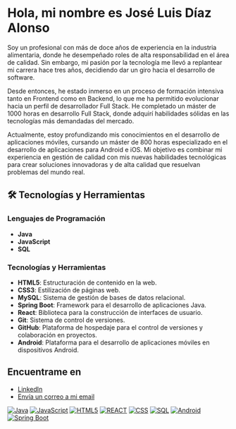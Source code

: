 # Hola, mi nombre es José Luis Díaz Alonso

Soy un profesional con más de doce años de experiencia en la industria alimentaria, donde he desempeñado roles de alta responsabilidad en el área de calidad. Sin embargo, mi pasión por la tecnología me llevó a replantear mi carrera hace tres años, decidiendo dar un giro hacia el desarrollo de software.

Desde entonces, he estado inmerso en un proceso de formación intensiva tanto en Frontend como en Backend, lo que me ha permitido evolucionar hacia un perfil de desarrollador Full Stack. He completado un máster de 1000 horas en desarrollo Full Stack, donde adquirí habilidades sólidas en las tecnologías más demandadas del mercado.

Actualmente, estoy profundizando mis conocimientos en el desarrollo de aplicaciones móviles, cursando un máster de 800 horas especializado en el desarrollo de aplicaciones para Android e iOS. Mi objetivo es combinar mi experiencia en gestión de calidad con mis nuevas habilidades tecnológicas para crear soluciones innovadoras y de alta calidad que resuelvan problemas del mundo real.

## 🛠 Tecnologías y Herramientas

### Lenguajes de Programación
- **Java**
- **JavaScript**
- **SQL**

### Tecnologías y Herramientas
- **HTML5**: Estructuración de contenido en la web.
- **CSS3**: Estilización de páginas web.
- **MySQL**: Sistema de gestión de bases de datos relacional.
- **Spring Boot**: Framework para el desarrollo de aplicaciones Java.
- **React**: Biblioteca para la construcción de interfaces de usuario.
- **Git**: Sistema de control de versiones.
- **GitHub**: Plataforma de hospedaje para el control de versiones y colaboración en proyectos.
- **Android**: Plataforma para el desarrollo de aplicaciones móviles en dispositivos Android.

## Encuentrame en

- [LinkedIn](https://www.linkedin.com/in/jose-luis-díaz-alonso-53aa5339)
- [Envía un correo a mi email](mailto:joseluisdiaz_alonso@hotmail.com)

[![Java](https://img.shields.io/badge/Java-007396?style=for-the-badge&logo=java&logoColor=white&labelColor=101010)]()  [![JavaScript](https://img.shields.io/badge/JavaScript-F7DF1E?style=for-the-badge&logo=javascript&logoColor=white&labelColor=101010)]()
[![HTML5](https://img.shields.io/badge/HTML5-39E09B?style=for-the-badge&logo=HTML5&logoColor=white&labelColor=101010)]() [![REACT](https://img.shields.io/badge/REACT-0077B5?style=for-the-badge&logo=REACT&logoColor=white&labelColor=101010)]()
[![CSS](https://img.shields.io/badge/CSS-1877F2?style=for-the-badge&logo=CSS&logoColor=white&labelColor=101010)]()
[![SQL](https://img.shields.io/badge/SQL-4479A1?style=for-the-badge&logo=SQL&logoColor=white&labelColor=101010)]()
[![Android](https://img.shields.io/badge/Android-3DDC84?style=for-the-badge&logo=Android&logoColor=white&labelColor=101010)]()
[![Spring Boot](https://img.shields.io/badge/Spring%20Boot-6DB33F?style=for-the-badge&logo=springboot&logoColor=white&labelColor=101010)]()





